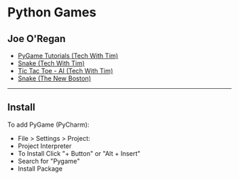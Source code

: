 # Python Games
## Joe O'Regan

* [PyGame Tutorials (Tech With Tim)](https://www.youtube.com/watch?v=i6xMBig-pP4&list=PLzMcBGfZo4-lp3jAExUCewBfMx3UZFkh5&index=1)
* [Snake (Tech With Tim)](https://www.youtube.com/watch?v=5tvER0MT14s&list=PLzMcBGfZo4-kQNQxlrgl5FtncvEbD0urc)
* [Tic Tac Toe - AI (Tech With Tim)](https://www.youtube.com/watch?v=5s_lGC2sxwQ&list=PLzMcBGfZo4-mb4e1J1eKcdI3PquhPt2C7)
* [Snake (The New Boston)](https://www.youtube.com/watch?v=K5F-aGDIYaM&index=1&list=PL6gx4Cwl9DGAjkwJocj7vlc_mFU-4wXJq)

---

## Install

To add PyGame (PyCharm):

* File > Settings > Project: <project name>
* Project Interpreter
* To Install Click "+ Button" or "Alt + Insert"
* Search for "Pygame"
* Install Package
